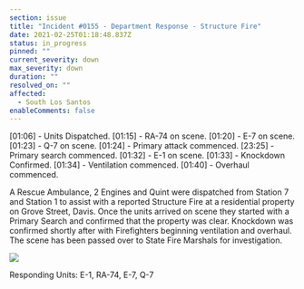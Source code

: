 ```yaml
---
section: issue
title: "Incident #0155 - Department Response - Structure Fire"
date: 2021-02-25T01:18:48.837Z
status: in_progress
pinned: ""
current_severity: down
max_severity: down
duration: ""
resolved_on: ""
affected:
  - South Los Santos
enableComments: false
---
```

\[01:06] - Units Dispatched.
\[01:15] - RA-74 on scene.
\[01:20] - E-7 on scene.
\[01:23] - Q-7 on scene.
\[01:24] - Primary attack commenced.
\[23:25] - Primary search commenced.
\[01:32] - E-1 on scene.
\[01:33] - Knockdown Confirmed.
\[01:34] - Ventilation commenced.
\[01:40] - Overhaul commenced.

A Rescue Ambulance, 2 Engines and Quint were dispatched from Station 7 and Station 1 to assist with a reported Structure Fire at a residential property on Grove Street, Davis. Once the units arrived on scene they started with a Primary Search and confirmed that the property was clear. Knockdown was confirmed shortly after with Firefighters beginning ventilation and overhaul. The scene has been passed over to State Fire Marshals for investigation.

![](/images/uploads/gta-world-camera-2021-2-25-1-26-0.png)

Responding Units: E-1, RA-74, E-7, Q-7